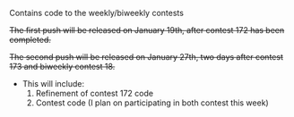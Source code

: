 Contains code to the weekly/biweekly contests

<strike>The first push will be released on January 19th, after contest 172 has been completed.</strike>
<strike><p>The second push will be released on January 27th, two days after contest 173 and biweekly contest 18.</p></strike>
  - This will include:
    1) Refinement of contest 172 code
    2) Contest code (I plan on participating in both contest this week)
